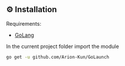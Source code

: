 ## ⚙️ Installation

Requirements:
- [GoLang](https://golang.org/dl/)

In the current project folder import the module

```bash
go get -u github.com/Arion-Kun/GoLaunch
```
